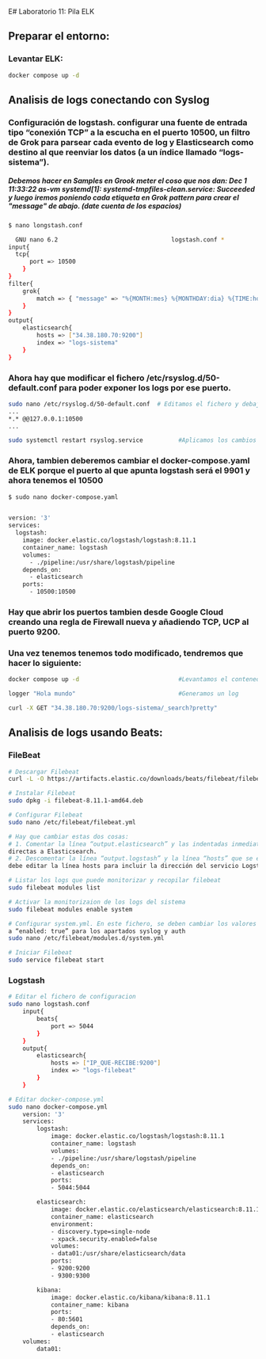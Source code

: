 E# Laboratorio 11: Pila ELK

## Preparar el entorno:

### Levantar ELK: 

```bash
docker compose up -d
```

## Analisis de logs conectando con Syslog

### Configuración de logstash.  configurar una fuente de entrada tipo “conexión TCP” a la escucha en el puerto 10500, un filtro de Grok para parsear cada evento de log y Elasticsearch como destino al que reenviar los datos (a un índice llamado “logs-sistema”).

##### Debemos hacer en Samples en Grook meter el coso que nos dan:  Dec 1 11:33:22 as-vm systemd[1]: systemd-tmpfiles-clean.service: Succeeded  y luego iremos poniendo cada etiqueta en Grok pattern para crear el "message" de abajo. (date cuenta de los espacios)

```bash
$ nano longstash.conf

  GNU nano 6.2                                logstash.conf *                                        
input{
  tcp{
      port => 10500
    }
}
filter{
    grok{
        match => { "message" => "%{MONTH:mes} %{MONTHDAY:dia} %{TIME:hora} %{USERNAME:usuario} %{DATA:maquina} %{GREEDYDATA:servicio} %{WORD:resultado}"}
    }
}
output{
    elasticsearch{
        hosts => ["34.38.180.70:9200"]
        index => "logs-sistema"
    }
}


```

### Ahora hay que modificar el fichero  /etc/rsyslog.d/50-default.conf  para poder exponer los logs por ese puerto.

```bash
sudo nano /etc/rsyslog.d/50-default.conf  # Editamos el fichero y debajo de los logs, añadimos:
...
*.* @@127.0.0.1:10500
...

sudo systemctl restart rsyslog.service          #Aplicamos los cambios

```

### Ahora, tambien deberemos cambiar el docker-compose.yaml de ELK porque el puerto al que apunta logstash será el 9901 y ahora tenemos el 10500

```bash
$ sudo nano docker-compose.yaml


version: '3'
services:
  logstash:
    image: docker.elastic.co/logstash/logstash:8.11.1
    container_name: logstash
    volumes:
      - ./pipeline:/usr/share/logstash/pipeline
    depends_on:
      - elasticsearch
    ports:
      - 10500:10500

```

### Hay que abrir los puertos tambien desde Google Cloud creando una regla de Firewall nueva y añadiendo TCP, UCP al puerto 9200.

### Una vez tenemos tenemos todo modificado, tendremos que hacer lo siguiente: 
```bash
docker compose up -d                            #Levantamos el contenedor de logstash

logger "Hola mundo"                             #Generamos un log

curl -X GET "34.38.180.70:9200/logs-sistema/_search?pretty"

```

## Analisis de logs usando Beats:

### FileBeat

```bash
# Descargar Filebeat
curl -L -O https://artifacts.elastic.co/downloads/beats/filebeat/filebeat-8.11.1-amd64.deb

# Instalar Filebeat
sudo dpkg -i filebeat-8.11.1-amd64.deb

# Configurar Filebeat
sudo nano /etc/filebeat/filebeat.yml

# Hay que cambiar estas dos cosas:
# 1. Comentar la línea “output.elasticsearch” y las indentadas inmediatamente debajo, para evitar conexiones
directas a Elasticsearch.
# 2. Descomentar la línea “output.logstash” y la línea “hosts” que se encuentra de inmediatamente después. Se
debe editar la línea hosts para incluir la dirección del servicio Logstash en formato <IP_A DONDE QUIERES IR>:<PUERTO>

# Listar los logs que puede monitorizar y recopilar filebeat
sudo filebeat modules list

# Activar la monitorizaion de los logs del sistema
sudo filebeat modules enable system

# Configurar system.yml. En este fichero, se deben cambiar los valores “enabled: false”
a “enabled: true” para los apartados syslog y auth
sudo nano /etc/filebeat/modules.d/system.yml

# Iniciar Filebeat
sudo service filebeat start
```

### Logstash

```bash
# Editar el fichero de configuracion
sudo nano logstash.conf
    input{
        beats{
            port => 5044
        }
    }
    output{
        elasticsearch{
            hosts => ["IP_QUE-RECIBE:9200"]
            index => "logs-filebeat"
        }
    }

# Editar docker-compose.yml
sudo nano docker-compose.yml
    version: '3'
    services:
        logstash:
            image: docker.elastic.co/logstash/logstash:8.11.1
            container_name: logstash
            volumes:
            - ./pipeline:/usr/share/logstash/pipeline
            depends_on:
            - elasticsearch
            ports:
            - 5044:5044

        elasticsearch:
            image: docker.elastic.co/elasticsearch/elasticsearch:8.11.1
            container_name: elasticsearch
            environment:
            - discovery.type=single-node
            - xpack.security.enabled=false
            volumes:
            - data01:/usr/share/elasticsearch/data
            ports:
            - 9200:9200
            - 9300:9300

        kibana:
            image: docker.elastic.co/kibana/kibana:8.11.1
            container_name: kibana
            ports:
            - 80:5601
            depends_on:
            - elasticsearch
    volumes:
        data01:
```


